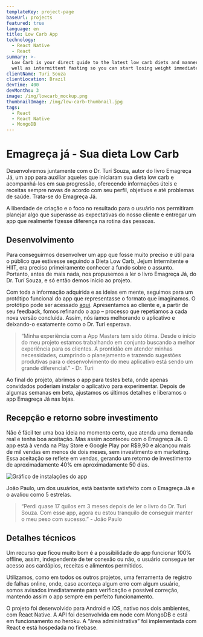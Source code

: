 ```yaml
---
templateKey: project-page
baseUrl: projects
featured: true
language: en
title: Low Carb App
technology:
  - React Native
  - React
summary: >-
  Low Carb is your direct guide to the latest low carb diets and manners, as
  well as intermittent fasting so you can start losing weight immediately
clientName: Turi Souza
clientLocation: Brazil
devTime: 400
devMonths: 3
image: /img/lowcarb_mockup.png
thumbnailImage: /img/low-carb-thumbnail.jpg
tags:
  - React
  - React Native
  - MongoDB
---
```

# Emagreça já - Sua dieta Low Carb

Desenvolvemos juntamente com o Dr. Turí Souza, autor do livro Emagreça Já,  um app para auxiliar aqueles que iniciaram sua dieta low carb e acompanhá-los em sua progressão, oferecendo informações úteis e receitas sempre novas de acordo com seu perfil, objetivos e até problemas de saúde. Trata-se do Emagreça Já.

A liberdade de criação e o foco no resultado para o usuário nos permitiram planejar algo que superasse as expectativas do nosso cliente e entregar um app que realmente fizesse diferença na rotina das pessoas.

## Desenvolvimento

Para conseguirmos desenvolver um app que fosse muito preciso e útil para o público que estivesse seguindo a Dieta Low Carb, Jejum Intermitente e HIIT, era preciso primeiramente conhecer a fundo sobre o assunto. Portanto, antes de mais nada, nos propusemos a ler o livro Emagreça Já, do Dr. Turí Souza, e só então demos início ao projeto.

Com toda a informação adquirida e as ideias em mente, seguimos para um protótipo funcional do app que representasse o formato que imaginamos. O protótipo pode ser acessado [aqui](https://www.fluidui.com/editor/live/preview/cF9hM3AzUXN3azhrZWFTaWFRdU5UYVBxN2dWNUpUTDBiNw==). Apresentamos ao cliente e, a partir de seu feedback, fomos refinando o app – processo que repetíamos a cada nova versão concluída. Assim, nós íamos melhorando o aplicativo e deixando-o exatamente como o Dr. Turí esperava.

> “Minha experiência com a App Masters tem sido ótima. Desde o início do meu projeto estamos trabalhando em conjunto buscando a melhor experiência para os clientes. A prontidão em atender minhas necessidades, cumprindo o planejamento e trazendo sugestões produtivas para o desenvolvimento do meu aplicativo está sendo um grande diferencial.” - Dr. Turi

Ao final do projeto, abrimos o app para testes beta, onde apenas convidados poderiam instalar o aplicativo para experimentar. Depois de algumas semanas em beta, ajustamos os últimos detalhes e liberamos o app Emagreça Já nas lojas.

## Recepção e retorno sobre investimento

Não é fácil ter uma boa ideia no momento certo, que atenda uma demanda real e tenha boa aceitação. Mas assim aconteceu com o Emagreça Já. O app está à venda na Play Store e Google Play por R$9,90 e alcançou mais de mil vendas em menos de dois meses, sem investimento em marketing. Essa aceitação se reflete em vendas, gerando um retorno de investimento de aproximadamente 40% em aproximadamente 50 dias.

![Gráfico de instalações do app](/img/instalacoes_lowcarb-1.png "Instalações")

João Paulo, um dos usuários, está bastante satisfeito com o Emagreça Já e o avaliou como 5 estrelas. 

> “Perdi quase 17 quilos em 3 meses depois de ler o livro do Dr. Turí Souza. Com esse app, agora eu estou tranquilo de conseguir manter o meu peso com sucesso.” - João Paulo

## Detalhes técnicos

Um recurso que ficou muito bom é a possibilidade do app funcionar 100% offline, assim, independente de ter conexão ou não, o usuário consegue ter acesso aos cardápios, receitas e alimentos permitidos.

Utilizamos, como em todos os outros projetos, uma ferramenta de registro de falhas online, onde, caso aconteça algum erro com algum usuário, somos avisados imediatamente para verificação e possível correção, mantendo assim o app sempre em perfeito funcionamento.

O projeto foi desenvolvido para Android e iOS, nativo nos dois ambientes, com React Native. A API foi desenvolvida em node com MongoDB e está em funcionamento no heroku. A “área administrativa” foi implementada com React e está hospedada no firebase.
